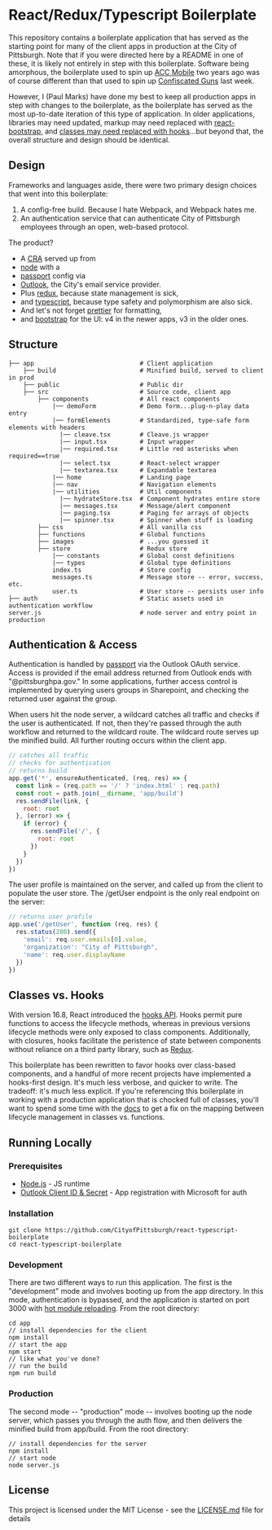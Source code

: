# React/Redux/Typescript Boilerplate

This repository contains a boilerplate application that has served as the starting point for many of the client apps in production at the City of Pittsburgh.  Note that if you were directed here by a README in one of these, it is likely not entirely in step with this boilerplate.  Software being amorphous, the boilerplate used to spin up [ACC Mobile](https://github.com/CityofPittsburgh/ACCmobile) two years ago was of course different than that used to spin up [Confiscated Guns](https://github.com/CityofPittsburgh/confiscated-guns) last week.  

However, I (Paul Marks) have done my best to keep all production apps in step with changes to the boilerplate, as the boilerplate has served as the most up-to-date iteration of this type of application.  In older applications, libraries may need updated, markup may need replaced with [react-bootstrap](https://react-bootstrap.github.io/), and [classes may need replaced with hooks](https://reactjs.org/docs/hooks-faq.html)...but beyond that, the overall structure and design should be identical.

## Design
Frameworks and languages aside, there were two primary design choices that went into this boilerplate: 
1. A config-free build.  Because I hate Webpack, and Webpack hates me.
2. An authentication service that can authenticate City of Pittsburgh employees through an open, web-based protocol.

The product?  
* A [CRA](https://github.com/facebook/create-react-app) served up from 
* [node](https://nodejs.org/en/) with a 
* [passport](http://www.passportjs.org/) config via 
* [Outlook](http://www.passportjs.org/packages/passport-outlook/), the City's email service provider.  
* Plus [redux](https://redux.js.org/), because state management is sick,  
* and [typescript](https://www.typescriptlang.org/), because type safety and polymorphism are also sick.
* And let's not forget [prettier](https://prettier.io/) for formatting,
* and [bootstrap](https://getbootstrap.com/) for the UI: v4 in the newer apps, v3 in the older ones.

## Structure    
    ├── app                             # Client application
        ├── build                       # Minified build, served to client in prod
        ├── public                      # Public dir
        ├── src                         # Source code, client app         
            ├── components              # All react components          
                |── demoForm            # Demo form...plug-n-play data entry         
                |── formElements        # Standardized, type-safe form elements with headers
                  |── cleave.tsx        # Cleave.js wrapper
                  |── input.tsx         # Input wrapper
                  |── required.tsx      # Little red asterisks when required==true
                  |── select.tsx        # React-select wrapper 
                  |── textarea.tsx      # Expandable textarea      
                |── home                # Landing page
                |── nav                 # Navigation elements    
                |── utilities           # Util components
                  |── hydrateStore.tsx  # Component hydrates entire store 
                  |── messages.tsx      # Message/alert component
                  |── paging.tsx        # Paging for arrays of objects
                  |── spinner.tsx       # Spinner when stuff is loading
            ├── css                     # All vanilla css
            ├── functions               # Global functions
            ├── images                  # ...you guessed it
            ├── store                   # Redux store
                |── constants           # Global const definitions         
                |── types               # Global type definitions   
                index.ts                # Store config
                messages.ts             # Message store -- error, success, etc.       
                user.ts                 # User store -- persists user info
    ├── auth                            # Static assets used in authentication workflow
    server.js                           # node server and entry point in production


## Authentication & Access
Authentication is handled by [passport](http://www.passportjs.org/) via the Outlook OAuth service.  Access is provided if the email address returned from Outlook ends with "@pittsburghpa.gov."  In some applications, further access control is implemented by querying users groups in Sharepoint, and checking the returned user against the group.

When users hit the node server, a wildcard catches all traffic and checks if the user is authenticated.  If not, then they're passed through the auth workflow and returned to the wildcard route.  The wildcard route serves up the minified build.  All further routing occurs within the client app.

```javascript
// catches all traffic
// checks for authentication
// returns build
app.get('*', ensureAuthenticated, (req, res) => {
  const link = (req.path == '/' ? 'index.html' : req.path)
  const root = path.join(__dirname, 'app/build')
  res.sendFile(link, {
    root: root
  }, (error) => {
    if (error) {
      res.sendFile('/', {
        root: root
      })
    }
  })
})
```

The user profile is maintained on the server, and called up from the client to populate the user store.  The /getUser endpoint is the only real endpoint on the server:

```javascript
// returns user profile
app.use('/getUser', function (req, res) {
  res.status(200).send({
    'email': req.user.emails[0].value,
    'organization': "City of Pittsburgh",
    'name': req.user.displayName
  })
})
```

## Classes vs. Hooks
With version 16.8, React introduced the [hooks API](https://reactjs.org/docs/hooks-intro.html).  Hooks permit pure functions to access the lifecycle methods, whereas in previous versions lifecycle methods were only exposed to class components.  Additionally, with closures, hooks facilitate the peristence of state between components without reliance on a  third party library, such as [Redux](https://redux.js.org/). 

This boilerplate has been rewritten to favor hooks over class-based components, and a handful of more recent projects have implemented a hooks-first design.  It's much less verbose, and quicker to write.  The tradeoff: it's much less explicit.  If you're referencing this boilerplate in working with a production application that is chocked full of classes, you'll want to spend some time with the [docs](https://reactjs.org/docs/hooks-reference.html#basic-hooks) to get a fix on the mapping between lifecycle management in classes vs. functions.

## Running Locally

### Prerequisites

* [Node.js](https://nodejs.org) - JS runtime
* [Outlook Client ID & Secret](https://docs.microsoft.com/en-us/graph/auth-register-app-v2) - App registration with Microsoft for auth

### Installation
```
git clone https://github.com/CityofPittsburgh/react-typescript-boilerplate
cd react-typescript-boilerplate
```

### Development
There are two different ways to run this application.   The first is the "development" mode and involves booting up from the app directory.  In this mode, authentication is bypassed, and the application is started on port 3000 with [hot module reloading](https://webpack.js.org/concepts/hot-module-replacement/).  From the root directory:
```
cd app
// install dependencies for the client
npm install
// start the app
npm start
// like what you've done?
// run the build
npm run build
```

### Production
The second mode -- "production" mode -- involves booting up the node server, which passes you through the auth flow, and then delivers the minified build from app/build.  From the root directory:
```
// install dependencies for the server
npm install
// start node
node server.js
```

## License

This project is licensed under the MIT License - see the [LICENSE.md](LICENSE.md) file for details